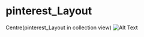 # pinterest_Layout
Centre(pinterest_Layout in collection view)
![Alt Text](https://media.giphy.com/media/g46sP3Clng6LguxMr3/giphy.gif)
